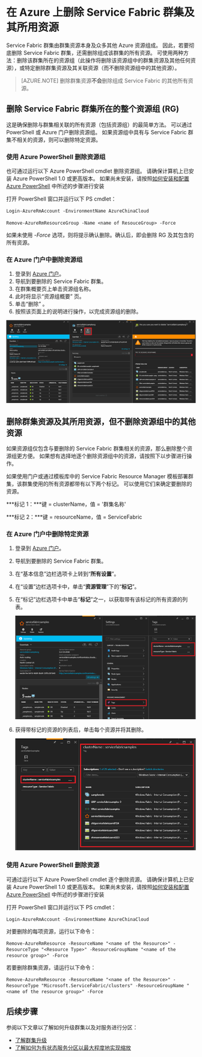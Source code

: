 <properties
    pageTitle="删除 Azure 群集及其资源 | Azure"
    description="了解如何通过删除包含该群集的资源组或有选择地删除资源彻底删除 Service Fabric 群集。"
    services="service-fabric"
    documentationcenter=".net"
    author="ChackDan"
    manager="timlt"
    editor="" />
<tags
    ms.assetid="de422950-2d22-4ddb-ac47-dd663a946a7e"
    ms.service="service-fabric"
    ms.devlang="dotnet"
    ms.topic="article"
    ms.tgt_pltfrm="na"
    ms.workload="na"
    ms.date="03/24/2017"
    wacn.date="05/15/2017"
    ms.author="chackdan"
    ms.translationtype="Human Translation"
    ms.sourcegitcommit="457fc748a9a2d66d7a2906b988e127b09ee11e18"
    ms.openlocfilehash="cfd14b3dbcabdcd4ebd43a8b0860f308872e62d2"
    ms.contentlocale="zh-cn"
    ms.lasthandoff="05/05/2017" />

# <a name="delete-a-service-fabric-cluster-on-azure-and-the-resources-it-uses"></a>在 Azure 上删除 Service Fabric 群集及其所用资源
Service Fabric 群集由群集资源本身及众多其他 Azure 资源组成。 因此，若要彻底删除 Service Fabric 群集，还需删除组成该群集的所有资源。
可使用两种方法：删除该群集所在的资源组（此操作将删除该资源组中的群集资源及其他任何资源），或特定删除群集资源及其关联资源（而不删除资源组中的其他资源）。

> [AZURE.NOTE]
> 删除群集资源**不会**删除组成 Service Fabric 的其他所有资源。
> 
> 

## <a name="delete-the-entire-resource-group-rg-that-the-service-fabric-cluster-is-in"></a>删除 Service Fabric 群集所在的整个资源组 (RG)
这是确保删除与群集相关联的所有资源（包括资源组）的最简单方法。 可以通过 PowerShell 或 Azure 门户删除资源组。 如果资源组中具有与 Service Fabric 群集不相关的资源，则可以删除特定资源。

### <a name="delete-the-resource-group-using-azure-powershell"></a>使用 Azure PowerShell 删除资源组
也可通过运行以下 Azure PowerShell cmdlet 删除资源组。 请确保计算机上已安装 Azure PowerShell 1.0 或更高版本。 如果尚未安装，请按照[如何安装和配置 Azure PowerShell](https://docs.microsoft.com/zh-cn/powershell/azureps-cmdlets-docs) 中所述的步骤进行安装

打开 PowerShell 窗口并运行以下 PS cmdlet：


	Login-AzureRmAccount -EnvironmentName AzureChinaCloud
	
	Remove-AzureRmResourceGroup -Name <name of ResouceGroup> -Force


如果未使用 *-Force* 选项，则将提示确认删除。确认后，即会删除 RG 及其包含的所有资源。

### <a name="delete-a-resource-group-in-the-azure-portal-preview"></a>在 Azure 门户中删除资源组
1. 登录到 [Azure 门户](https://portal.azure.cn)。
2. 导航到要删除的 Service Fabric 群集。
3. 在群集概要页上单击资源组名称。
4. 此时将显示“资源组概要”  页。
5. 单击“删除” 。
6. 按照该页面上的说明进行操作，以完成资源组的删除。

![资源组删除][ResourceGroupDelete]

## <a name="delete-the-cluster-resource-and-the-resources-it-uses-but-not-other-resources-in-the-resource-group"></a>删除群集资源及其所用资源，但不删除资源组中的其他资源
如果资源组仅包含与要删除的 Service Fabric 群集相关的资源，那么删除整个资源组更方便。 如果想有选择地逐个删除资源组中的资源，请按照下以步骤进行操作。

如果使用门户或通过模板库中的 Service Fabric Resource Manager 模板部署群集，该群集使用的所有资源都带有以下两个标记。 可以使用它们来确定要删除的资源。

***标记 1：***键 = clusterName，值 = '群集名称'

***标记 2：***键 = resourceName，值 = ServiceFabric

### <a name="delete-specific-resources-in-the-azure-portal-preview"></a>在 Azure 门户中删除特定资源

1. 登录到 [Azure 门户](https://portal.azure.cn)。
2. 导航到要删除的 Service Fabric 群集。
3. 在“基本信息”边栏选项卡上转到“**所有设置**”。
4. 在“设置”边栏选项卡中，单击“**资源管理**”下的“**标记**”。
5. 在“标记”边栏选项卡中单击“**标记**”之一，以获取带有该标记的所有资源的列表。
   
    ![资源标记][ResourceTags]

6. 获得带标记的资源的列表后，单击每个资源并将其删除。

    ![带标记的资源][TaggedResources]

### <a name="delete-the-resources-using-azure-powershell"></a>使用 Azure PowerShell 删除资源

可通过运行以下 Azure PowerShell cmdlet 逐个删除资源。 请确保计算机上已安装 Azure PowerShell 1.0 或更高版本。 如果尚未安装，请按照[如何安装和配置 Azure PowerShell](https://docs.microsoft.com/zh-cn/powershell/azureps-cmdlets-docs) 中所述的步骤进行安装

打开 PowerShell 窗口并运行以下 PS cmdlet：


	Login-AzureRmAccount -EnvironmentName AzureChinaCloud

对要删除的每项资源，运行以下命令：


	Remove-AzureRmResource -ResourceName "<name of the Resource>" -ResourceType "<Resource Type>" -ResourceGroupName "<name of the resource group>" -Force


若要删除群集资源，请运行以下命令：


	Remove-AzureRmResource -ResourceName "<name of the Resource>" -ResourceType "Microsoft.ServiceFabric/clusters" -ResourceGroupName "<name of the resource group>" -Force

## <a name="next-steps"></a>后续步骤
参阅以下文章以了解如何升级群集以及对服务进行分区：

* [了解群集升级](/documentation/articles/service-fabric-cluster-upgrade/)
* [了解如何为有状态服务分区以最大程度地实现缩放](/documentation/articles/service-fabric-concepts-partitioning/)

<!--Image references-->

[ResourceGroupDelete]: ./media/service-fabric-cluster-delete/ResourceGroupDelete.PNG

[ResourceTags]: ./media/service-fabric-cluster-delete/ResourceTags.png

[TaggedResources]: ./media/service-fabric-cluster-delete/TaggedResources.PNG

<!---HONumber=Mooncake_0213_2017-->
<!--Update_Description:update relative links to absolute links -->